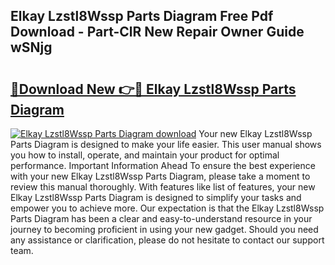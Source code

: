 ## Elkay Lzstl8Wssp Parts Diagram Free Pdf Download - Part-ClR New Repair Owner Guide wSNjg

# <h2><a href="http://dfpq6e1.blite.top/?on=Elkay+Lzstl8Wssp+Parts+Diagram">🔗Download New 👉🔴 Elkay Lzstl8Wssp Parts Diagram</a></h2>

[![Elkay Lzstl8Wssp Parts Diagram download](https://i.imgur.com/lujVjoI.png)](http://dfpq6e1.blite.top/?on=Elkay+Lzstl8Wssp+Parts+Diagram)
Your new Elkay Lzstl8Wssp Parts Diagram is designed to make your life easier. This user manual shows you how to install, operate, and maintain your product for optimal performance. Important Information Ahead To ensure the best experience with your new Elkay Lzstl8Wssp Parts Diagram, please take a moment to review this manual thoroughly. With features like list of features, your new Elkay Lzstl8Wssp Parts Diagram is designed to simplify your tasks and empower you to achieve more. Our expectation is that the Elkay Lzstl8Wssp Parts Diagram has been a clear and easy-to-understand resource in your journey to becoming proficient in using your new gadget. Should you need any assistance or clarification, please do not hesitate to contact our support team.
